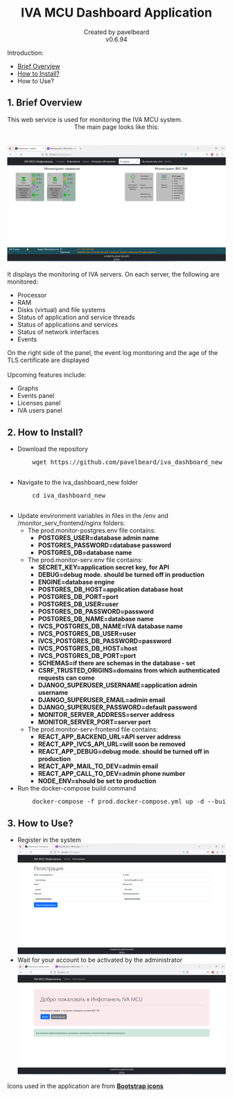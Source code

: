 <h1 style="text-align: center">IVA MCU Dashboard Application</h1>

<p style="text-align: center">
Created by pavelbeard
<br>v0.6.94</p>

Introduction:
  <ul>
    <li><a href="#about">Brief Overview</a></li>
    <li><a href="#howToInstall">How to Install?</a></li>
    <li>How to Use?</li>
  </ul>

<div id="about">
<h2>1. Brief Overview</h2>
    This web service is used for monitoring the IVA MCU system.<br> 
    <div style="text-align: center">The main page looks like this:</div><br><br>
    <img src="doc_pics/img.png" alt="main"><br><br>
    It displays the monitoring of IVA servers. On each server, the following are monitored:
    <ul>
        <li>Processor</li>
        <li>RAM</li>
        <li>Disks (virtual) and file systems</li>
        <li>Status of application and service threads</li>
        <li>Status of applications and services</li>
        <li>Status of network interfaces</li>
        <li>Events</li>
    </ul>
    On the right side of the panel, the event log monitoring
    and the age of the TLS certificate are displayed 
    <br>
    <br>
    Upcoming features include:
    <ul>
        <li>Graphs</li>
        <li>Events panel</li>
        <li>Licenses panel</li>
        <li>IVA users panel</li>
    </ul>
</div>
<div id="howToInstall">
<h2>2. How to Install?</h2>

<div>
<ul>
    <li>Download the repository</li>
    <pre>
    wget https://github.com/pavelbeard/iva_dashboard_new
    </pre>
    <li>Navigate to the iva_dashboard_new folder</li>
    <pre>
    cd iva_dashboard_new
    </pre>
    <li>Update environment variables in files in the /env and <br>
    /monitor_serv_frontend/nginx folders:
        <ul>
            <li>The prod.monitor-postgres.env file contains:
                <ul>
                    <li><b>POSTGRES_USER=database admin name</b></li>
                    <li><b>POSTGRES_PASSWORD=database password</b></li>
                    <li><b>POSTGRES_DB=database name</b></li>
                </ul>
            </li>
            <li>The prod.monitor-serv.env file contains:
                <ul>
                    <li><b>SECRET_KEY=application secret key, for API</b></li>
                    <li><b>DEBUG=debug mode. should be turned off in production</b></li>
                    <li><b>ENGINE=database engine</b></li>
                    <li><b>POSTGRES_DB_HOST=application database host</b></li>
                    <li><b>POSTGRES_DB_PORT=port</b></li>
                    <li><b>POSTGRES_DB_USER=user</b></li>
                    <li><b>POSTGRES_DB_PASSWORD=password</b></li>
                    <li><b>POSTGRES_DB_NAME=database name</b></li>
                    <li><b>IVCS_POSTGRES_DB_NAME=IVA database name</b></li>
                    <li><b>IVCS_POSTGRES_DB_USER=user</b></li>
                    <li><b>IVCS_POSTGRES_DB_PASSWORD=password</b></li>
                    <li><b>IVCS_POSTGRES_DB_HOST=host</b></li>
                    <li><b>IVCS_POSTGRES_DB_PORT=port</b></li>
                    <li><b>SCHEMAS=if there are schemas in the database - set</b></li>
                    <li><b>CSRF_TRUSTED_ORIGINS=domains from which authenticated requests can come</b></li>
                    <li><b>DJANGO_SUPERUSER_USERNAME=application admin username</b></li>
                    <li><b>DJANGO_SUPERUSER_EMAIL=admin email</b></li>
                    <li><b>DJANGO_SUPERUSER_PASSWORD=default password</b></li>
                    <li><b>MONITOR_SERVER_ADDRESS=server address</b></li>
                    <li><b>MONITOR_SERVER_PORT=server port</b></li>
                </ul>
            </li>
            <li>The prod.monitor-serv-frontend file contains:
                <ul>
                    <li><b>REACT_APP_BACKEND_URL=API server address</b></li>
                    <li><b>REACT_APP_IVCS_API_URL=will soon be removed</b></li>
                    <li><b>REACT_APP_DEBUG=debug mode. should be turned off in production</b></li>
                    <li><b>REACT_APP_MAIL_TO_DEV=admin email</b></li>
                    <li><b>REACT_APP_CALL_TO_DEV=admin phone number</b></li>
                    <li><b>NODE_ENV=should be set to production</b></li>
                </ul>
            </li>
        </ul>
    </li>
    <li>Run the docker-compose build command</li>
    <pre>
    docker-compose -f prod.docker-compose.yml up -d --build
</pre>
</ul>
</div> 
<div id="howToUse">
<h2>3. How to Use?</h2>
<ul>
    <li>Register in the system
    <br>
    <img src="doc_pics/register.png" alt="register">
    </li>
    <li>
    Wait for your account to be activated by the administrator
    <br>
    <img src="doc_pics/register_await.png" alt="register_await">
    </li>
</ul>
</div>
<footer>
    <p>Icons used in the application are from <b><a href="https://icons.getbootstrap.com/">Bootstrap icons</a></b></p>
</footer>
